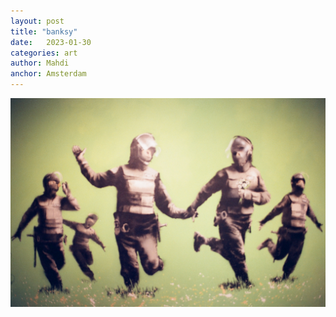 ```yaml
---
layout: post
title: "banksy"
date:   2023-01-30
categories: art
author: Mahdi
anchor: Amsterdam
---
```


![banksy](/img/arts/nikon-fm/banksy.jpg)
